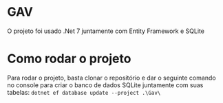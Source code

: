 
# GAV

O projeto foi usado .Net 7 juntamente com Entity Framework e SQLite

# Como rodar o projeto

Para rodar o projeto, basta clonar o repositório e dar o seguinte comando no console para criar o banco de dados SQLite juntamente com suas tabelas: `dotnet ef database update --project .\Gav\`


